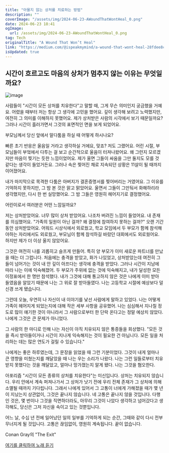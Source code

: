 ```yaml
---
title: "아물지 않는 상처를 치료하는 방법"
description: ""
coverImage: "/assets/img/2024-06-23-AWoundThatWontHeal_0.png"
date: 2024-06-23 18:41
ogImage:
  url: /assets/img/2024-06-23-AWoundThatWontHeal_0.png
tag: Tech
originalTitle: "A Wound That Won’t Heal"
link: "https://medium.com/@ispeakmymind/a-wound-that-wont-heal-28fdee8c70f3"
isUpdated: true
---
```


## 시간이 흐르고도 마음의 상처가 멈추지 않는 이유는 무엇일까요?

![image](/assets/img/2024-06-23-AWoundThatWontHeal_0.png)

사람들이 "시간이 모든 상처를 치유한다"고 말할 때, 그게 무슨 의미인지 궁금했을 거예요. 어렸을 때부터 저는 항상 그 생각에 고민을 했어요. 깊이 생각해 보려고 노력했지만, 여전히 그 의미를 이해하지 못했어요. 제가 상처받은 사람의 시각에서 보기 때문일까요? 그러나 시간이 흘러가면서 그것의 표면적인 면을 보게 되었어요.

부모님께서 당신 앞에서 말다툼을 하실 때 어떻게 하시나요?

<!-- cozy-coder - 수평 -->

<ins class="adsbygoogle"
     style="display:block"
     data-ad-client="ca-pub-4877378276818686"
     data-ad-slot="1107185301"
     data-ad-format="auto"
     data-full-width-responsive="true"></ins>

<script>
     (adsbygoogle = window.adsbygoogle || []).push({});
</script>

빠른 초기 반응은 울음일 거라고 생각하실 거에요, 맞죠? 저도 그랬어요. 어린 시절, 부모님들이 부엌에서 다투는 걸 보고 순간적으로 울음이 터져나왔어요. 왜 그런지 모르겠지만 마음이 찢기는 듯한 느낌이었어요. 제가 울면 그들이 싸움을 그만 둘지도 모를 것 같다는 생각이 들었거든요. 그러나 속은 찢어진 채로 지속되던 상황은 11살이 될 때까지 이어졌어요.

내가 마지막으로 목격한 다툼은 아버지가 결혼증명서를 찢어버리는 거였어요. 그 이유를 기억하지 못하지만, 그 밤 본 것은 맑고 맑았어요. 울면서 그들이 그만둬서 화해하리라 생각했지만, 다시 한 번 실망했어요. 그 밤 그들은 영원히 헤어지기로 결정했어요.

어린이로서 여러분은 어떤 느낌일까요?

저는 상처받았어요. 너무 많이 상처 받았어요. 나조차 버려진 느낌이 들었어요. 내 존재를 의심했어요. "가족의 일원이 아닌 걸까? 왜 결정에 참여하지 못하는 걸까?" 오랜 기간 동안 상처받았어요. 어워드 시상식에서 외로웠고, 학교 모임에서 두 부모가 함께 참석해야하는 자리에서도 외로웠고, 부모님이 함께 참석하길 바랐던 대회에서도 외로웠어요. 하지만 제가 더 이상 울지 않았어요.

<!-- cozy-coder - 수평 -->

<ins class="adsbygoogle"
     style="display:block"
     data-ad-client="ca-pub-4877378276818686"
     data-ad-slot="1107185301"
     data-ad-format="auto"
     data-full-width-responsive="true"></ins>

<script>
     (adsbygoogle = window.adsbygoogle || []).push({});
</script>

그것은 여전히 나를 괴롭히고 슬프게 만들어. 특히 양 부모가 이미 새로운 파트너를 만났을 때는 더 그럽니다. 처음에는 충격을 받았고, 화가 나있었고, 상처받았는데 여전히 그들이 넘어가는 것이 내 안 깊이 아프다는 생각에 충격을 받았다. 그러나 시간이 지남에 따라 나는 이에 익숙해졌어. 두 부모가 주위에 없는 것에 익숙해지고, 내가 달성한 모든 이정표에서 한 명만 참석했다. 내가 그것에 대해 통고하지 않은 것은 나에게 이미 받아 들였음을 알았기 때문에 나는 그 위로 잘 받아들였다. 나는 고등학교 시절에 예상보다 덜 신경 쓰게 됐습니다.

그런데 오늘, 우연히 나 자신이 내 이야기를 낯선 사람에게 말하고 있었다. 나는 어떻게 가족이 헤어지게 되었는지에 대해 작은 세부 사항을 공유했어. 나는 심심해서 지나칠 정도로 많이 얘기한 것이 아니라서 그 사람으로부터 한 단락 온다고는 정말 예상치 않았다. 나에게 그것은 큰 문제가 아니었다.

그 사람의 한 마디로 인해 나는 자신이 아직 치유되지 않은 통증들을 회상했다. "모든 것을 즉시 받아들이거나 시간이 지나게 익숙해지는 것이 필요한 건 아닙니다. 모든 일을 처리하는 데는 많은 연도가 걸릴 수 있습니다."

나에게는 좋은 하루였는데, 그 문장을 읽었을 때 그런 기분이었다. 그것이 내게 얼마나 큰 영향을 미쳤는지를 깨달았을 때 나는 우는 소리가 나왔다. 나는 그런 일들로부터 치유받지 못했다는 것을 깨달았고, 얼마나 망가졌는지 알게 됐다. 나는 그것을 혐오한다.

<!-- cozy-coder - 수평 -->

<ins class="adsbygoogle"
     style="display:block"
     data-ad-client="ca-pub-4877378276818686"
     data-ad-slot="1107185301"
     data-ad-format="auto"
     data-full-width-responsive="true"></ins>

<script>
     (adsbygoogle = window.adsbygoogle || []).push({});
</script>

아포리즘 "시간이 모든 종류의 상처를 치유한다"는 미신입니다. 상처는 치유되지 않습니다. 우리 안에서 계속 퍼져나가서 그 상처가 낫기 전에 우리 전체 존재가 그 상처에 의해 소멸될 때까지 기다립니다. 그래서 나에게 있어서 그 고통이 너에게 가해졌을 때가 몇 년이 지났는지 상관없이, 그것은 끝나지 않습니다. 네 고통은 끝나지 않을 것입니다. 다행인 것은, 몇 번이나 그것을 직면하더라도, 아무리 그것이 나았다 생각하고 넘어갔다고 생각해도, 당신은 그저 자신을 속이고 있는 것뿐입니다.

어느 날, 수십 년 전에 일어났던 일의 일부를 기억하게 되는 순간, 그때와 같이 다시 전부 무너지게 될 것입니다. 고통은 끊임없이, 영원히 계속됩니다. 끝이 없습니다.

Conan Gray의 "The Exit"

[여기를 클릭하여 노래 듣기](https://music.youtube.com/watch?v=E84bB00pie4&si=92YH-WsRGT1wLn4J)

